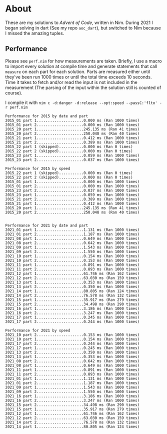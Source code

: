 # About
These are my solutions to *Advent of Code*, written in Nim. During 2021 I began solving in dart (See my repo `aoc_dart`), but switched to Nim because I missed the amazing tuples.

## Performance
Please see `perf.nim` for how measurements are taken. Briefly, I use a macro to import every solution at compile time and generate statements that call `measure` on each part for each solution. Parts are measured either until they've been run 1000 times or until the total time exceeds 10 seconds. Time it takes to fetch and/or read the input is not included in the measurement (The parsing of the input within the solution still is counted of course).

I compile it with `nim c -d:danger -d:release --opt:speed --passC:'flto' -r perf.nim`

```
Performance for 2015 by date and part
2015_01 part 1.....................0.000 ms (Ran 1000 times)
2015_01 part 2.....................0.000 ms (Ran 1000 times)
2015_20 part 1.....................245.135 ms (Ran 41 times)
2015_20 part 2.....................250.048 ms (Ran 40 times)
2015_21 part 1.....................0.412 ms (Ran 1000 times)
2015_21 part 2.....................0.389 ms (Ran 1000 times)
2015_22 part 1 (skipped)...........0.000 ms (Ran 0 times)
2015_22 part 2 (skipped)...........0.000 ms (Ran 0 times)
2015_23 part 1.....................0.059 ms (Ran 1000 times)
2015_23 part 2.....................0.037 ms (Ran 1000 times)

Performance for 2015 by speed
2015_22 part 1 (skipped)...........0.000 ms (Ran 0 times)
2015_22 part 2 (skipped)...........0.000 ms (Ran 0 times)
2015_01 part 1.....................0.000 ms (Ran 1000 times)
2015_01 part 2.....................0.000 ms (Ran 1000 times)
2015_23 part 2.....................0.037 ms (Ran 1000 times)
2015_23 part 1.....................0.059 ms (Ran 1000 times)
2015_21 part 2.....................0.389 ms (Ran 1000 times)
2015_21 part 1.....................0.412 ms (Ran 1000 times)
2015_20 part 1.....................245.135 ms (Ran 41 times)
2015_20 part 2.....................250.048 ms (Ran 40 times)


Performance for 2021 by date and part
2021_01 part 1.....................1.131 ms (Ran 1000 times)
2021_01 part 2.....................1.187 ms (Ran 1000 times)
2021_08 part 1.....................0.649 ms (Ran 1000 times)
2021_08 part 2.....................0.642 ms (Ran 1000 times)
2021_09 part 1.....................1.543 ms (Ran 1000 times)
2021_09 part 2.....................1.550 ms (Ran 1000 times)
2021_10 part 1.....................0.154 ms (Ran 1000 times)
2021_10 part 2.....................0.153 ms (Ran 1000 times)
2021_11 part 1.....................0.891 ms (Ran 1000 times)
2021_11 part 2.....................0.893 ms (Ran 1000 times)
2021_12 part 1.....................61.746 ms (Ran 162 times)
2021_12 part 2.....................63.030 ms (Ran 159 times)
2021_13 part 1.....................0.353 ms (Ran 1000 times)
2021_13 part 2.....................0.350 ms (Ran 1000 times)
2021_14 part 1.....................80.805 ms (Ran 124 times)
2021_14 part 2.....................76.578 ms (Ran 132 times)
2021_15 part 1.....................35.917 ms (Ran 279 times)
2021_15 part 2.....................34.498 ms (Ran 290 times)
2021_16 part 1.....................3.186 ms (Ran 1000 times)
2021_16 part 2.....................3.247 ms (Ran 1000 times)
2021_17 part 1.....................0.245 ms (Ran 1000 times)
2021_17 part 2.....................0.244 ms (Ran 1000 times)

Performance for 2021 by speed
2021_10 part 2.....................0.153 ms (Ran 1000 times)
2021_10 part 1.....................0.154 ms (Ran 1000 times)
2021_17 part 2.....................0.244 ms (Ran 1000 times)
2021_17 part 1.....................0.245 ms (Ran 1000 times)
2021_13 part 2.....................0.350 ms (Ran 1000 times)
2021_13 part 1.....................0.353 ms (Ran 1000 times)
2021_08 part 2.....................0.642 ms (Ran 1000 times)
2021_08 part 1.....................0.649 ms (Ran 1000 times)
2021_11 part 1.....................0.891 ms (Ran 1000 times)
2021_11 part 2.....................0.893 ms (Ran 1000 times)
2021_01 part 1.....................1.131 ms (Ran 1000 times)
2021_01 part 2.....................1.187 ms (Ran 1000 times)
2021_09 part 1.....................1.543 ms (Ran 1000 times)
2021_09 part 2.....................1.550 ms (Ran 1000 times)
2021_16 part 1.....................3.186 ms (Ran 1000 times)
2021_16 part 2.....................3.247 ms (Ran 1000 times)
2021_15 part 2.....................34.498 ms (Ran 290 times)
2021_15 part 1.....................35.917 ms (Ran 279 times)
2021_12 part 1.....................61.746 ms (Ran 162 times)
2021_12 part 2.....................63.030 ms (Ran 159 times)
2021_14 part 2.....................76.578 ms (Ran 132 times)
2021_14 part 1.....................80.805 ms (Ran 124 times)
```